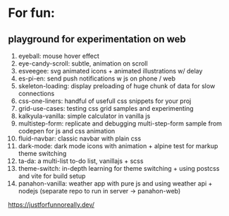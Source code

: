 # For fun:
## playground for experimentation on web

1. eyeball: mouse hover effect
2. eye-candy-scroll: subtle, animation on scroll
3. esveegee: svg animated icons + animated illustrations w/ delay
4. es-pi-en: send push notifications w js on phone / web
5. skeleton-loading: display preloading of huge chunk of data for slow connections
6. css-one-liners: handful of usefull css snippets for your proj
7. grid-use-cases: testing css grid samples and experimenting
8. kalkyula-vanilla: simple calculator in vanilla js
9. multistep-form: replicate and debugging multi-step-form sample from codepen for js and css animation
10. fluid-navbar: classic navbar with plain css
11. dark-mode: dark mode icons with animation + alpine test for markup theme switching
12. ta-da: a multi-list to-do list, vanillajs + scss
13. theme-switch: in-depth learning for theme switching + using postcss and vite for build setup
14. panahon-vanilla: weather app with pure js and using weather api + nodejs (separate repo to run in server -> panahon-web)

https://justforfunnoreally.dev/